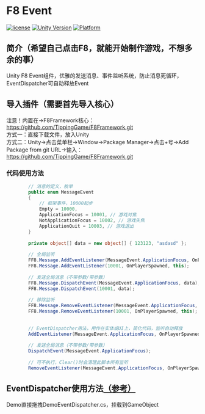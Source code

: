 # F8 Event

[![license](http://img.shields.io/badge/license-MIT-green.svg)](https://opensource.org/licenses/MIT)
[![Unity Version](https://img.shields.io/badge/unity-2021.3.15f1-blue)](https://unity.com)
[![Platform](https://img.shields.io/badge/platform-Win%20%7C%20Android%20%7C%20iOS%20%7C%20Mac%20%7C%20Linux%20%7C%20WebGL-orange)]()

## 简介（希望自己点击F8，就能开始制作游戏，不想多余的事）
Unity F8 Event组件，优雅的发送消息、事件监听系统，防止消息死循环，EventDispatcher可自动释放Event

## 导入插件（需要首先导入核心）
注意！内置在->F8Framework核心：https://github.com/TippingGame/F8Framework.git  
方式一：直接下载文件，放入Unity  
方式二：Unity->点击菜单栏->Window->Package Manager->点击+号->Add Package from git URL->输入：https://github.com/TippingGame/F8Framework.git

### 代码使用方法
```C#
        // 消息的定义，枚举
        public enum MessageEvent
        {
            // 框架事件，10000起步
            Empty = 10000,
            ApplicationFocus = 10001, // 游戏对焦
            NotApplicationFocus = 10002, // 游戏失焦
            ApplicationQuit = 10003, // 游戏退出
        }
        
        private object[] data = new object[] { 123123, "asdasd" };
        
        // 全局监听
        FF8.Message.AddEventListener(MessageEvent.ApplicationFocus, OnPlayerSpawned, this);
        FF8.Message.AddEventListener(10001, OnPlayerSpawned, this);
        
        // 发送全局消息（不带参数/带参数）
        FF8.Message.DispatchEvent(MessageEvent.ApplicationFocus, data);
        FF8.Message.DispatchEvent(10001, data);
        
        // 移除监听
        FF8.Message.RemoveEventListener(MessageEvent.ApplicationFocus, OnPlayerSpawned, this);
        FF8.Message.RemoveEventListener(10001, OnPlayerSpawned, this);
        
        
        // EventDispatcher用法，用作在实体或UI上，简化代码，监听自动释放
        AddEventListener(MessageEvent.ApplicationFocus, OnPlayerSpawned);
        
        // 发送全局消息（不带参数/带参数）
        DispatchEvent(MessageEvent.ApplicationFocus);
        
        // 可不执行，Clear()时会清理此脚本所有监听
        RemoveEventListener(MessageEvent.ApplicationFocus, OnPlayerSpawned);
```

## EventDispatcher使用方法[（参考）](https://github.com/TippingGame/F8Framework/blob/main/Runtime/UI/Base/BaseView.cs)
Demo直接拖拽DemoEventDispatcher.cs，挂载到GameObject  
